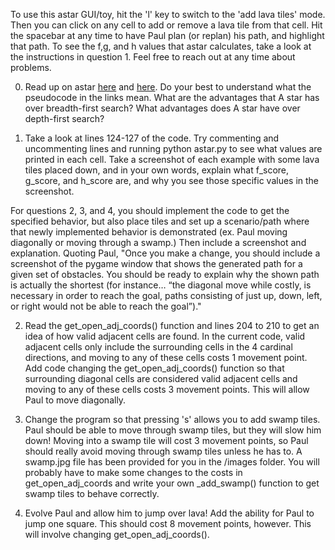 To use this astar GUI/toy, hit the 'l' key to switch to the 'add lava tiles' mode. Then you can click on any cell to add or remove a lava tile from that cell. Hit the spacebar at any time to have Paul plan (or replan) his path, and highlight that path. To see the f,g, and h values that astar calculates, take a look at the instructions in question 1. Feel free to reach out at any time about problems.

0. Read up on astar [here](http://web.mit.edu/eranki/www/tutorials/search/) and [here](http://www.raywenderlich.com/4946/introduction-to-a-pathfinding). Do your best to understand what the pseudocode in the links mean. What are the advantages that A star has over breadth-first search? What advantages does A star have over depth-first search?

1. Take a look at lines 124-127 of the code. Try commenting and uncommenting lines and running python astar.py to see what values are printed in each cell. Take a screenshot of each example with some lava tiles placed down, and in your own words, explain what f_score, g_score, and h_score are, and why you see those specific values in the screenshot. 

For questions 2, 3, and 4, you should implement the code to get the specified behavior, but also place tiles and set up a scenario/path where that newly implemented behavior is demonstrated (ex. Paul moving diagonally or moving through a swamp.) Then include a screenshot and explanation. Quoting Paul, "Once you make a change, you should include a screenshot of the pygame window that shows the generated path for a given set of obstacles. You should be ready to explain why the shown path is actually the shortest (for instance… “the diagonal move while costly, is necessary in order to reach the goal, paths consisting of just up, down, left, or right would not be able to reach the goal”)."

2. Read the get_open_adj_coords() function and lines 204 to 210 to get an idea of how valid adjacent cells are found. In the current code, valid adjacent cells only include the surrounding cells in the 4 cardinal directions, and moving to any of these cells costs 1 movement point. Add code changing the get_open_adj_coords() function so that surrounding diagonal cells are considered valid adjacent cells and moving to any of these cells costs 3 movement points. This will allow Paul to
move diagonally.

3. Change the program so that pressing 's' allows you to add swamp tiles. Paul should be able to move through swamp tiles, but they will slow him down! Moving into a swamp tile will cost 3 movement points, so Paul should really avoid moving through swamp tiles unless he has to. A swamp.jpg file has been provided for you in the /images folder. You will probably have to make some changes to the costs in get_open_adj_coords and write your own _add_swamp() function to get swamp tiles to behave correctly.

4. Evolve Paul and allow him to jump over lava! Add the ability for Paul to jump one square. This should cost 8 movement points, however. This will involve changing get_open_adj_coords().
